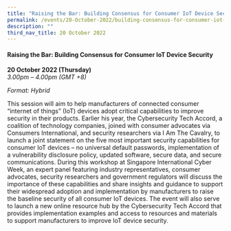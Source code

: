 ```yaml
---
title: "Raising the Bar: Building Consensus for Consumer IoT Device Security"
permalink: /events/20-October-2022/building-consensus-for-consumer-iot-device-security/
description: ""
third_nav_title: 20 October 2022
---
```


#### **Raising the Bar: Building Consensus for Consumer IoT Device Security**
 
**20 October 2022 (Thursday)**  
*3.00pm – 4.00pm (GMT +8)*

*Format: Hybrid*

This session will aim to help manufacturers of connected consumer “internet of things” (IoT) devices adopt critical capabilities to improve security in their products. Earlier his year, the Cybersecurity Tech Accord, a coalition of technology companies, joined with consumer advocates via Consumers International, and security researchers via I Am The Cavalry, to launch a joint statement on the five most important security capabilities for consumer IoT devices – no universal default passwords, implementation of a vulnerability disclosure policy, updated software, secure data, and secure communications. During this workshop at Singapore International Cyber Week, an expert panel featuring industry representatives, consumer advocates, security researchers and government regulators will discuss the importance of these capabilities and share insights and guidance to support their widespread adoption and implementation by manufacturers to raise the baseline security of all consumer IoT devices. The event will also serve to launch a new online resource hub by the Cybersecurity Tech Accord that provides implementation examples and access to resources and materials to support manufacturers to improve IoT device security.